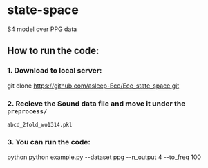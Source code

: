 # state-space
S4 model over PPG data
## How to run the code:
### 1. Download to local server:
  git clone <https://github.com/asleep-Ece/Ece_state_space.git>
### 2. Recieve the Sound data file and move it under the `preprocess/`
  `abcd_2fold_wo1314.pkl`
### 3. You can run the code:
  python python example.py --dataset ppg --n_output 4 --to_freq 100

